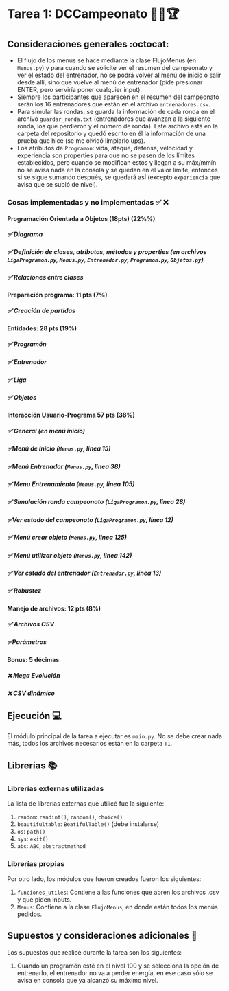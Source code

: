 # Tarea 1: DCCampeonato 🏃‍♂️🏆

## Consideraciones generales :octocat:
* El flujo de los menús se hace mediante la clase FlujoMenus (en `Menus.py`) y para cuando se solicite ver el resumen del campeonato y ver el estado del entrenador, no se podrá volver al menú de inicio o salir desde allí, sino que vuelve al menú de entrenador (pide presionar ENTER, pero serviría poner cualquier input).
* Siempre los participantes que aparecen en el resumen del campeonato serán los 16 entrenadores que están en el archivo `entrenadores.csv`.
* Para simular las rondas, se guarda la información de cada ronda en el archivo `guardar_ronda.txt` (entrenadores que avanzan a la siguiente ronda, los que perdieron y el número de ronda). Este archivo está en la carpeta del repositorio y quedó escrito en él la información de una prueba que hice (se me olvidó limpiarlo ups).
* Los atributos de `Programon`: vida, ataque, defensa, velocidad y experiencia son properties para que no se pasen de los límites establecidos, pero cuando se modifican estos y llegan a su máx/mmín no se avisa nada en la consola y se quedan en el valor límite, entonces si se sigue sumando después, se quedará así (excepto `experiencia` que avisa que se subió de nivel).

### Cosas implementadas y no implementadas :white_check_mark: :x:
#### Programación Orientada a Objetos (18pts) (22%%)
##### ✅ Diagrama 
##### ✅ Definición de clases, atributos, métodos y properties (en archivos `LigaProgramon.py`, `Menus.py`, `Entrenador.py`, `Programon.py`, `Objetos.py`)	
##### ✅ Relaciones entre clases
#### Preparación programa: 11 pts (7%)			
##### ✅ Creación de partidas
#### Entidades: 28 pts (19%)
##### ✅ Programón
##### ✅ Entrenador		
##### ✅ Liga	
##### ✅ Objetos		
#### Interacción Usuario-Programa 57 pts (38%)
##### ✅ General	(en menú inicio)
##### ✅Menú de Inicio (`Menus.py`, linea 15)
##### ✅Menú Entrenador (`Menus.py`, linea 38)
##### ✅ Menu Entrenamiento (`Menus.py`, linea 105)
##### ✅ Simulación ronda campeonato (`LigaProgramon.py`, linea 28)
##### ✅Ver estado del campeonato (`LigaProgramon.py`, linea 12)
##### ✅ Menú crear objeto (`Menus.py`, linea 125)
##### ✅ Menú utilizar objeto (`Menus.py`, linea 142)
##### ✅ Ver estado del entrenador (`Entrenador.py`, linea 13)
##### ✅ Robustez
#### Manejo de archivos: 12 pts (8%)
##### ✅ Archivos CSV
##### ✅Parámetros
#### Bonus: 5 décimas
##### ❌ Mega Evolución
##### ❌ CSV dinámico

## Ejecución :computer:
El módulo principal de la tarea a ejecutar es  ```main.py```. No se debe crear nada más, todos los archivos necesarios están en la carpeta `T1`.

## Librerías :books:
### Librerías externas utilizadas
La lista de librerías externas que utilicé fue la siguiente:

1. ```random```: ```randint()```, ```random()```, ```choice()```
2. ```beautifultable```: ```BeatifulTable()``` (debe instalarse)
3. ```os```: ```path()```
4. ```sys```: ```exit()```
5. ```abc```: ```ABC```, ```abstractmethod```


### Librerías propias
Por otro lado, los módulos que fueron creados fueron los siguientes:

1. ```funciones_utiles```: Contiene a las funciones que abren los archivos .csv y que piden inputs.
2. ```Menus```: Contiene a la clase `FlujoMenus`, en donde están todos los menús pedidos.

## Supuestos y consideraciones adicionales :thinking:
Los supuestos que realicé durante la tarea son los siguientes:

1. Cuando un programón esté en el nivel 100 y se selecciona la opción de entrenarlo, el entrenador no va a perder energía, en ese caso sólo se avisa en consola que ya alcanzó su máximo nivel.


